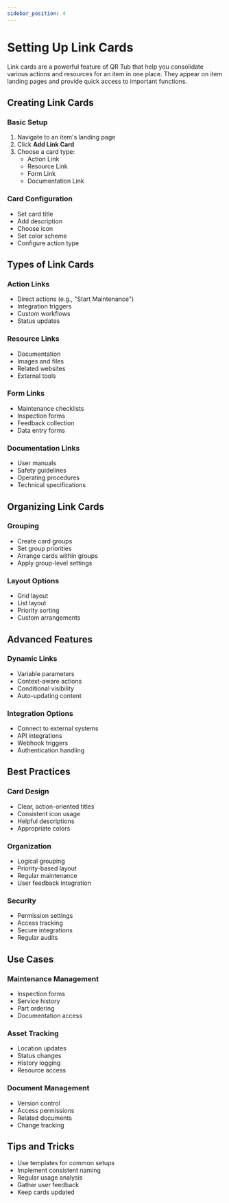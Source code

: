 ```yaml
---
sidebar_position: 4
---
```


# Setting Up Link Cards

Link cards are a powerful feature of QR Tub that help you consolidate various actions and resources for an item in one place. They appear on item landing pages and provide quick access to important functions.

## Creating Link Cards

### Basic Setup
1. Navigate to an item's landing page
2. Click **Add Link Card**
3. Choose a card type:
   - Action Link
   - Resource Link
   - Form Link
   - Documentation Link

### Card Configuration
- Set card title
- Add description
- Choose icon
- Set color scheme
- Configure action type

## Types of Link Cards

### Action Links
- Direct actions (e.g., "Start Maintenance")
- Integration triggers
- Custom workflows
- Status updates

### Resource Links
- Documentation
- Images and files
- Related websites
- External tools

### Form Links
- Maintenance checklists
- Inspection forms
- Feedback collection
- Data entry forms

### Documentation Links
- User manuals
- Safety guidelines
- Operating procedures
- Technical specifications

## Organizing Link Cards

### Grouping
- Create card groups
- Set group priorities
- Arrange cards within groups
- Apply group-level settings

### Layout Options
- Grid layout
- List layout
- Priority sorting
- Custom arrangements

## Advanced Features

### Dynamic Links
- Variable parameters
- Context-aware actions
- Conditional visibility
- Auto-updating content

### Integration Options
- Connect to external systems
- API integrations
- Webhook triggers
- Authentication handling

## Best Practices

### Card Design
- Clear, action-oriented titles
- Consistent icon usage
- Helpful descriptions
- Appropriate colors

### Organization
- Logical grouping
- Priority-based layout
- Regular maintenance
- User feedback integration

### Security
- Permission settings
- Access tracking
- Secure integrations
- Regular audits

## Use Cases

### Maintenance Management
- Inspection forms
- Service history
- Part ordering
- Documentation access

### Asset Tracking
- Location updates
- Status changes
- History logging
- Resource access

### Document Management
- Version control
- Access permissions
- Related documents
- Change tracking

## Tips and Tricks

- Use templates for common setups
- Implement consistent naming
- Regular usage analysis
- Gather user feedback
- Keep cards updated 